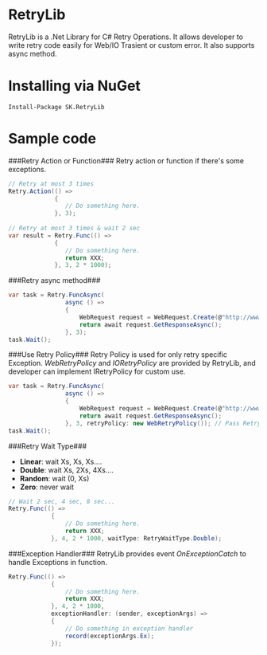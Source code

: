 RetryLib
========

RetryLib is a .Net Library for C# Retry Operations. It allows developer to write retry code easily for Web/IO Trasient or custom error. It also supports async method.

Installing via NuGet
=
    Install-Package SK.RetryLib
    
Sample code
=
###Retry Action or Function###
Retry action or function if there's some exceptions.
```csharp
// Retry at most 3 times
Retry.Action(() =>
             {
                // Do something here.
             }, 3);
                
// Retry at most 3 times & wait 2 sec
var result = Retry.Func(() =>
             {
                // Do something here.
                return XXX;
             }, 3, 2 * 1000);
``` 
###Retry async method###
```csharp
var task = Retry.FuncAsync(
                async () =>
                {
                    WebRequest request = WebRequest.Create(@"http://www.bing.com/");
                    return await request.GetResponseAsync();
                }, 3);
task.Wait();
```
###Use Retry Policy###
Retry Policy is used for only retry specific Exception. <i>WebRetryPolicy</i> and <i>IORetryPolicy</i> are provided by RetryLib, and developer can implement IRetryPolicy for custom use.
```csharp
var task = Retry.FuncAsync(
                async () =>
                {
                    WebRequest request = WebRequest.Create(@"http://www.bing.com/");
                    return await request.GetResponseAsync();
                }, 3, retryPolicy: new WebRetryPolicy()); // Pass Retry Policy to task.
task.Wait();
```

###Retry Wait Type###
* <b>Linear</b>:   wait Xs, Xs, Xs....
* <b>Double</b>:   wait Xs, 2Xs, 4Xs....
* <b>Random</b>:   wait (0, Xs)
* <b>Zero</b>:   never wait

```csharp
// Wait 2 sec, 4 sec, 8 sec...
Retry.Func(() =>
            {
                // Do something here.
                return XXX;
            }, 4, 2 * 1000, waitType: RetryWaitType.Double);
``` 

###Exception Handler###
RetryLib provides event <i>OnExceptionCatch</i> to handle Exceptions in function.
```csharp
Retry.Func(() =>
            {
                // Do something here.
                return XXX;
            }, 4, 2 * 1000, 
            exceptionHandler: (sender, exceptionArgs) => 
            {
                // Do something in exception handler
                record(exceptionArgs.Ex);
            });
```
